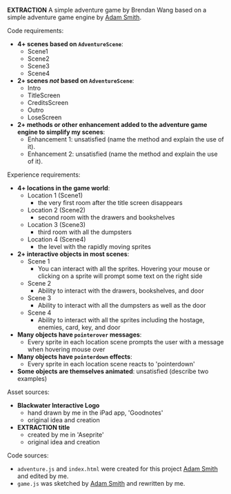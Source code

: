 **EXTRACTION**
A simple adventure game by Brendan Wang based on a simple adventure game engine by [Adam Smith](https://github.com/rndmcnlly).

Code requirements:
- **4+ scenes based on `AdventureScene`**:
    - Scene1
    - Scene2
    - Scene3
    - Scene4
- **2+ scenes *not* based on `AdventureScene`**:
    - Intro
    - TitleScreen
    - CreditsScreen
    - Outro
    - LoseScreen
- **2+ methods or other enhancement added to the adventure game engine to simplify my scenes**:
    - Enhancement 1: unsatisfied (name the method and explain the use of it).
    - Enhancement 2: unsatisfied (name the method and explain the use of it).

Experience requirements:
- **4+ locations in the game world**:
    - Location 1 (Scene1)
        - the very first room after the title screen disappears
    - Location 2 (Scene2)
        - second room with the drawers and bookshelves
    - Location 3 (Scene3)
        - third room with all the dumpsters
    - Location 4 (Scene4)
        - the level with the rapidly moving sprites
- **2+ interactive objects in most scenes**:
    - Scene 1
        - You can interact with all the sprites.  Hovering your mouse or clicking on a sprite will prompt some text on the right side
    - Scene 2
        - Ability to interact with the drawers, bookshelves, and door
    - Scene 3
        - Ability to interact with all the dumpsters as well as the door
    - Scene 4
        - Ability to interact with all the sprites including the hostage, enemies, card, key, and door
- **Many objects have `pointerover` messages**:
    - Every sprite in each location scene prompts the user with a message when hovering mouse over
- **Many objects have `pointerdown` effects**:
    - Every sprite in each location scene reacts to 'pointerdown'
- **Some objects are themselves animated**: unsatisfied (describe two examples)

Asset sources:
- **Blackwater Interactive Logo**
    - hand drawn by me in the iPad app, 'Goodnotes'
    - original idea and creation
- **EXTRACTION title**
    - created by me in 'Aseprite'
    - original idea and creation

Code sources:
- `adventure.js` and `index.html` were created for this project [Adam Smith](https://github.com/rndmcnlly) and edited by me.
- `game.js` was sketched by [Adam Smith](https://github.com/rndmcnlly) and rewritten by me.